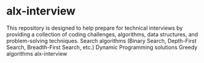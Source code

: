 # alx-interview
This repository is designed to help prepare for technical interviews by providing a collection of coding challenges, algorithms, data structures, and problem-solving techniques. Search algorithms (Binary Search, Depth-First Search, Breadth-First Search, etc.) Dynamic Programming solutions Greedy algorithms 
alx-interview
